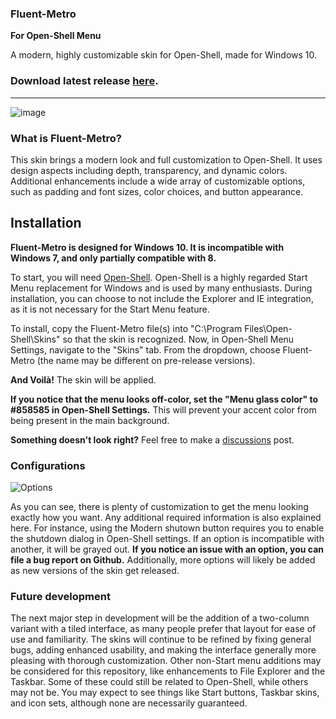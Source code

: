 ### Fluent-Metro
**For Open-Shell Menu**

A modern, highly customizable skin for Open-Shell, made for Windows 10.

### Download latest release [here](https://github.com/bonzibudd/Fluent-Metro/releases).

- - -

![image](https://user-images.githubusercontent.com/61938331/114327853-bd208200-9b08-11eb-90e2-2e86e9004943.png)

### What is Fluent-Metro?

This skin brings a modern look and full customization to Open-Shell. It uses design aspects including depth, transparency, and dynamic colors. Additional enhancements include a wide array of customizable options, such as padding and font sizes, color choices, and button appearance. 

## Installation
**Fluent-Metro is designed for Windows 10. It is incompatible with Windows 7, and only partially compatible with 8.**

To start, you will need [Open-Shell](https://github.com/Open-Shell/Open-Shell-Menu/releases). Open-Shell is a highly regarded Start Menu replacement for Windows and is used by many enthusiasts. During installation, you can choose to not include the Explorer and IE integration, as it is not necessary for the Start Menu feature.

To install, copy the Fluent-Metro file(s) into "C:\Program Files\Open-Shell\Skins" so that the skin is recognized. Now, in Open-Shell Menu Settings, navigate to the "Skins" tab. From the dropdown, choose Fluent-Metro (the name may be different on pre-release versions).

**And Voilà!** The skin will be applied.

**If you notice that the menu looks off-color, set the "Menu glass color" to #858585 in Open-Shell Settings.** This will prevent your accent color from being present in the main background.

**Something doesn't look right?** Feel free to make a [discussions](https://github.com/bonzibudd/Fluent-Metro/discussions) post.

### Configurations

![Options](https://user-images.githubusercontent.com/61938331/111893273-fe28e900-89d7-11eb-863d-ef05338f04a9.png)

As you can see, there is plenty of customization to get the menu looking exactly how you want. Any additional required information is also explained here. For instance, using the Modern shutown button requires you to enable the shutdown dialog in Open-Shell settings. If an option is incompatible with another, it will be grayed out. **If you notice an issue with an option, you can file a bug report on Github.** Additionally, more options will likely be added as new versions of the skin get released.

### Future development

The next major step in development will be the addition of a two-column variant with a tiled interface, as many people prefer that layout for ease of use and familiarity. The skins will continue to be refined by fixing general bugs, adding enhanced usability, and making the interface generally more pleasing with thorough customization. Other non-Start menu additions may be considered for this repository, like enhancements to File Explorer and the Taskbar. Some of these could still be related to Open-Shell, while others may not be. You may expect to see things like Start buttons, Taskbar skins, and icon sets, although none are necessarily guaranteed.
